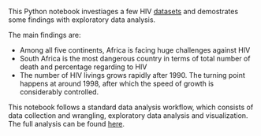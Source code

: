 This Python notebook investiages a few HIV [datasets](https://github.com/catjoalkb/investigate-HIV-datasets/tree/master/dataset) and demostrates some findings with exploratory data analysis. 



The main findings are:

*  Among all five continents, Africa is facing huge challenges against HIV
* South Africa is the most dangerous country in terms of total number of death and percentage regarding to HIV
* The number of HIV livings grows rapidly after 1990. The turning point happens at around 1998, after which the speed of growth is considerably controlled.



This notebook follows a standard data analysis workflow, which consists of data collection and wrangling, exploratory data analysis and visualization. The full analysis can be found [here](https://catjoalkb.github.io/investigate-HIV-datasets/investigate-HIV-datasets.html).